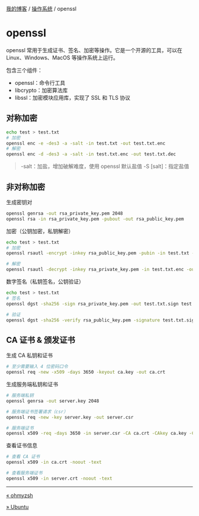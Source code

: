 [我的博客](../_index.md) / [操作系统](_index.md) / openssl

# openssl

openssl 常用于生成证书、签名、加密等操作。它是一个开源的工具，可以在 Linux、Windows、MacOS 等操作系统上运行。

包含三个组件：

- openssl：命令行工具
- libcrypto：加密算法库
- libssl：加密模块应用库，实现了 SSL 和 TLS 协议

## 对称加密

```bash
echo test > test.txt
# 加密
openssl enc -e -des3 -a -salt -in test.txt -out test.txt.enc
# 解密
openssl enc -d -des3 -a -salt -in test.txt.enc -out test.txt.dec
```

> -salt：加盐，增加破解难度，使用 openssl 默认盐值
> -S [salt]：指定盐值

## 非对称加密

生成密钥对

```bash
openssl genrsa -out rsa_private_key.pem 2048
openssl rsa -in rsa_private_key.pem -pubout -out rsa_public_key.pem
```

加密（公钥加密，私钥解密）

```bash
echo test > test.txt
# 加密
openssl rsautl -encrypt -inkey rsa_public_key.pem -pubin -in test.txt -out test.txt.enc

# 解密
openssl rsautl -decrypt -inkey rsa_private_key.pem -in test.txt.enc -out test.txt.dec
```

数字签名（私钥签名，公钥验证）

```bash
echo test > test.txt
# 签名
openssl dgst -sha256 -sign rsa_private_key.pem -out test.txt.sign test.txt

# 验证
openssl dgst -sha256 -verify rsa_public_key.pem -signature test.txt.sign test.txt
```

## CA 证书 & 颁发证书

生成 CA 私钥和证书

```bash
# 至少需要输入 4 位密码口令
openssl req -new -x509 -days 3650 -keyout ca.key -out ca.crt
```

生成服务端私钥和证书

```bash
# 服务端私钥
openssl genrsa -out server.key 2048

# 服务端证书签署请求（csr）
openssl req -new -key server.key -out server.csr

# 服务端证书
openssl x509 -req -days 3650 -in server.csr -CA ca.crt -CAkey ca.key -CAcreateserial -out server.crt
```

查看证书信息

```bash
# 查看 CA 证书
openssl x509 -in ca.crt -noout -text

# 查看服务端证书
openssl x509 -in server.crt -noout -text
```

---
[« ohmyzsh](ohmyzsh.md)

[» Ubuntu](ubuntu.md)
